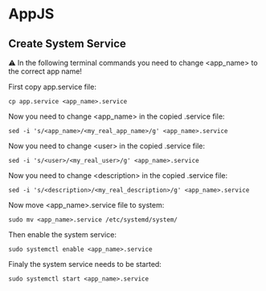# AppJS

## Create System Service
:warning: In the following terminal commands you need to change \<app_name\> to the correct app name!  

First copy app.service file:
```
cp app.service <app_name>.service
```

Now you need to change \<app_name\> in the copied .service file:
```
sed -i 's/<app_name>/<my_real_app_name>/g' <app_name>.service
```

Now you need to change \<user\> in the copied .service file:
```
sed -i 's/<user>/<my_real_user>/g' <app_name>.service
```

Now you need to change \<description\> in the copied .service file:
```
sed -i 's/<description>/<my_real_description>/g' <app_name>.service
```

Now move \<app_name\>.service file to system:
```
sudo mv <app_name>.service /etc/systemd/system/
```

Then enable the system service:
```
sudo systemctl enable <app_name>.service
```

Finaly the system service needs to be started:
```
sudo systemctl start <app_name>.service
```
